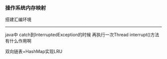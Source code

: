 ### 操作系统内存映射

搭建汇编环境











-------

java中 catch到InterruptedException的时候 再执行一次Thread  interrupt()方法 有什么作用啊

双向链表+HashMap实现LRU